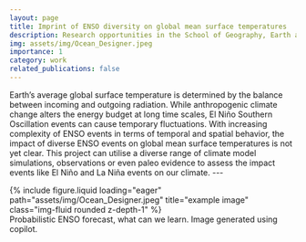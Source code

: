 ```yaml
---
layout: page
title: Imprint of ENSO diversity on global mean surface temperatures 
description: Research opportunities in the School of Geography, Earth and Atmospheric Sciences
img: assets/img/Ocean_Designer.jpeg
importance: 1
category: work
related_publications: false
---
```


Earth’s average global surface temperature is determined by the balance between incoming and outgoing radiation.  While anthropogenic climate change alters the energy budget at long time scales, El Niño Southern Oscillation events can cause temporary fluctuations. With increasing complexity of ENSO events in terms of temporal and spatial behavior, the impact of diverse ENSO events on global mean surface temperatures is not yet clear. This project can utilise a diverse range of climate model simulations, observations or even paleo evidence to assess the impact events like El Niño and La Niña events on our climate.
    ---


<div class="row">
    <div class="col-sm mt-3 mt-md-0">
        {% include figure.liquid loading="eager" path="assets/img/Ocean_Designer.jpeg" title="example image" class="img-fluid rounded z-depth-1" %}
    </div>
</div>
<div class="caption">
    Probabilistic ENSO forecast, what can we learn. Image generated using copilot.
</div>
